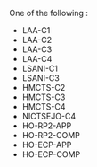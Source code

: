 One of the following : 
* LAA-C1
* LAA-C2
* LAA-C3
* LAA-C4
* LSANI-C1
* LSANI-C3
* HMCTS-C2
* HMCTS-C3
* HMCTS-C4
* NICTSEJO-C4
* HO-RP2-APP
* HO-RP2-COMP
* HO-ECP-APP
* HO-ECP-COMP